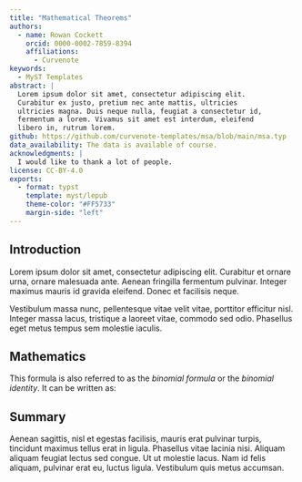 ```yaml
---
title: "Mathematical Theorems"
authors:
  - name: Rowan Cockett
    orcid: 0000-0002-7859-8394
    affiliations:
      - Curvenote
keywords:
  - MyST Templates
abstract: |
  Lorem ipsum dolor sit amet, consectetur adipiscing elit.
  Curabitur ex justo, pretium nec ante mattis, ultricies
  ultricies magna. Duis neque nulla, feugiat a consectetur id,
  fermentum a lorem. Vivamus sit amet est interdum, eleifend
  libero in, rutrum lorem. 
github: https://github.com/curvenote-templates/msa/blob/main/msa.typ
data_availability: The data is available of course.
acknowledgments: |
  I would like to thank a lot of people.
license: CC-BY-4.0
exports:
  - format: typst
    template: myst/lepub
    theme-color: "#FF5733"
    margin-side: "left"
---
```


## Introduction

Lorem ipsum dolor sit amet, consectetur adipiscing elit. Curabitur et ornare urna, ornare malesuada ante. Aenean fringilla fermentum pulvinar. Integer maximus mauris id gravida eleifend. Donec et facilisis neque. 

<!-- @netwok2020 -->

Vestibulum massa nunc, pellentesque vitae velit vitae, porttitor efficitur nisl. Integer massa lacus, tristique a laoreet vitae, commodo sed odio. Phasellus eget metus tempus sem molestie iaculis. 

## Mathematics

This formula is also referred to as the _binomial formula_ or the _binomial identity_. It can be written as:

<!-- $$
(x+y)^n = \sum_{k=0}^n {n \choose k}x^{n-k}y^k = \sum_{k=0}^n {n \choose k}x^{k}y^{n-k}
$$ -->

<!-- ::: {.ams-theorem numbered="true"}
The square of any real number is non-negative.
::: -->

<!-- ::: {.ams-proof}
Any real number $x$ satisfies $x > 0$, $x = 0$, or $x < 0$. If $x = 0$,
then $x^2 = 0 >= 0$. If $x > 0$ then as a positive time a positive is
positive we have $x^2 = x x > 0$. If $x < 0$ then $−x > 0$ and so by
what we have just done $x^2 = (−x)^2 > 0$. So in all cases $x^2 ≥ 0$.
::: -->

## Summary

Aenean sagittis, nisl et egestas facilisis, mauris erat pulvinar turpis, tincidunt maximus tellus erat in ligula. Phasellus vitae lacinia nisi. Aliquam aliquam feugiat lectus sed congue. Ut ut molestie lacus. Nam id felis aliquam, pulvinar erat eu, luctus ligula. Vestibulum quis metus accumsan.